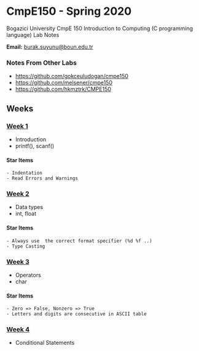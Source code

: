 # CmpE150 - Spring 2020 

Bogazici University CmpE 150 Introduction to Computing (C programming language) Lab Notes 

**Email:** burak.suyunu@boun.edu.tr

### Notes From Other Labs

* https://github.com/gokceuludogan/cmpe150
* https://github.com/melsener/cmpe150
* https://github.com/hkmztrk/CMPE150

## Weeks

### [Week 1](Week_01/)

* Introduction
* printf(), scanf()

#### Star Items

	- Indentation
	- Read Errors and Warnings

### [Week 2](Week_02/)

* Data types
* int, float

#### Star Items

	- Always use  the correct format specifier (%d %f ..)
	- Type Casting

### [Week 3](Week_03/)

* Operators
* char

#### Star Items

	- Zero => False, Nonzero => True
	- Letters and digits are consecutive in ASCII table

### [Week 4](Week_04/)

* Conditional Statements